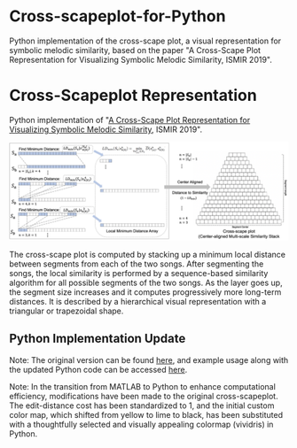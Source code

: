 # Cross-scapeplot-for-Python
Python implementation of the cross-scape plot, a visual representation for symbolic melodic similarity, based on the paper "A Cross-Scape Plot Representation for Visualizing Symbolic Melodic Similarity, ISMIR 2019".

# Cross-Scapeplot Representation

Python implementation of "[A Cross-Scape Plot Representation for Visualizing Symbolic Melodic Similarity](http://archives.ismir.net/ismir2019/paper/000050.pdf), ISMIR 2019".

![alt tag](cross_scape_plot.png)
 
The cross-scape plot is computed by stacking up a minimum local distance between segments from each of the two songs. After segmenting the songs, the local similarity is performed by a sequence-based similarity algorithm for all possible segments of the two songs. As the layer goes up, the segment size increases and it computes progressively more long-term distances. It is described by a hierarchical visual representation with a triangular or trapezoidal shape.

## Python Implementation Update
Note: The original version can be found [here](https://github.com/saebyulpark/cross_scape_plot/tree/master), and example usage along with the updated Python code can be accessed [here](https://colab.research.google.com/drive/1KDqgw9BaOmQ_iGCJVHbI9e9OexynIdPj?usp=sharing).


Note: In the transition from MATLAB to Python to enhance computational efficiency, modifications have been made to the original cross-scapeplot. The edit-distance cost has been standardized to 1, and the initial custom color map, which shifted from yellow to lime to black, has been substituted with a thoughtfully selected and visually appealing colormap (vividris) in Python.


